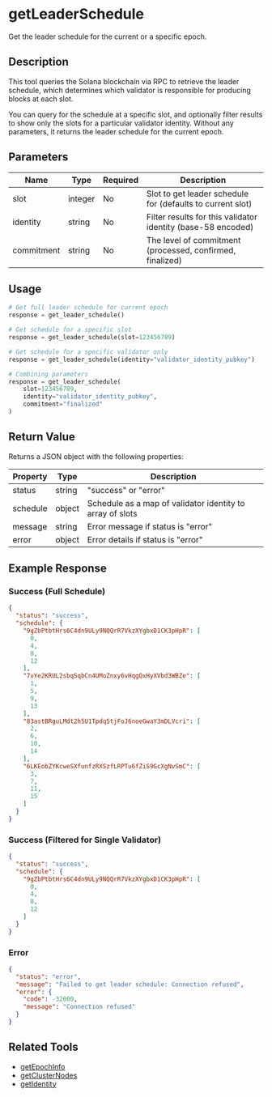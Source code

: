 # getLeaderSchedule

Get the leader schedule for the current or a specific epoch.

## Description

This tool queries the Solana blockchain via RPC to retrieve the leader schedule, which determines which validator is responsible for producing blocks at each slot.

You can query for the schedule at a specific slot, and optionally filter results to show only the slots for a particular validator identity. Without any parameters, it returns the leader schedule for the current epoch.

## Parameters

| Name | Type | Required | Description |
|------|------|----------|-------------|
| slot | integer | No | Slot to get leader schedule for (defaults to current slot) |
| identity | string | No | Filter results for this validator identity (base-58 encoded) |
| commitment | string | No | The level of commitment (processed, confirmed, finalized) |

## Usage

```python
# Get full leader schedule for current epoch
response = get_leader_schedule()

# Get schedule for a specific slot
response = get_leader_schedule(slot=123456789)

# Get schedule for a specific validator only
response = get_leader_schedule(identity="validator_identity_pubkey")

# Combining parameters
response = get_leader_schedule(
    slot=123456789,
    identity="validator_identity_pubkey",
    commitment="finalized"
)
```

## Return Value

Returns a JSON object with the following properties:

| Property | Type | Description |
|----------|------|-------------|
| status | string | "success" or "error" |
| schedule | object | Schedule as a map of validator identity to array of slots |
| message | string | Error message if status is "error" |
| error | object | Error details if status is "error" |

## Example Response

### Success (Full Schedule)
```json
{
  "status": "success",
  "schedule": {
    "9gZbPtbtHrs6C4dn9ULy9NQQrR7VkzXYgbxD1CK3pHpR": [
      0, 
      4, 
      8, 
      12
    ],
    "7vYe2KRUL2sbqSqbCn4UMoZnxy6vHqgQxHyXVbd3WBZe": [
      1, 
      5, 
      9, 
      13
    ],
    "83astBRguLMdt2h5U1Tpdq5tjFoJ6noeGwaY3mDLVcri": [
      2, 
      6, 
      10, 
      14
    ],
    "6LKEobZYKcweSXfunfzRXSzfLRPTu6fZiS9GcXgNvSmC": [
      3, 
      7, 
      11, 
      15
    ]
  }
}
```

### Success (Filtered for Single Validator)
```json
{
  "status": "success",
  "schedule": {
    "9gZbPtbtHrs6C4dn9ULy9NQQrR7VkzXYgbxD1CK3pHpR": [
      0, 
      4, 
      8, 
      12
    ]
  }
}
```

### Error
```json
{
  "status": "error",
  "message": "Failed to get leader schedule: Connection refused",
  "error": {
    "code": -32000,
    "message": "Connection refused"
  }
}
```

## Related Tools

- [getEpochInfo](getEpochInfo.md)
- [getClusterNodes](getClusterNodes.md)
- [getIdentity](getIdentity.md) 